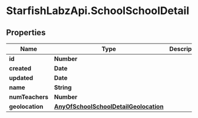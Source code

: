 # StarfishLabzApi.SchoolSchoolDetail

## Properties
Name | Type | Description | Notes
------------ | ------------- | ------------- | -------------
**id** | **Number** |  | [optional] 
**created** | **Date** |  | [optional] 
**updated** | **Date** |  | [optional] 
**name** | **String** |  | [optional] 
**numTeachers** | **Number** |  | [optional] 
**geolocation** | [**AnyOfSchoolSchoolDetailGeolocation**](AnyOfSchoolSchoolDetailGeolocation.md) |  | [optional] 
